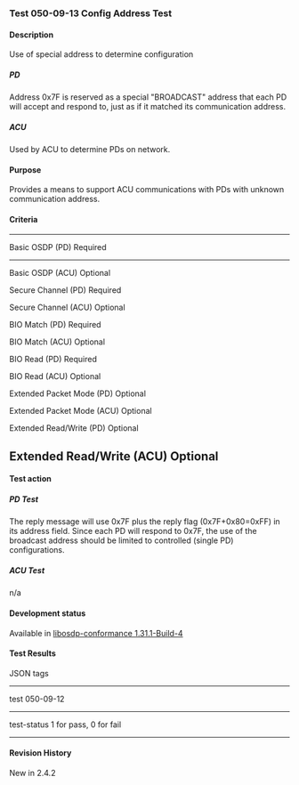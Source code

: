### Test 050-09-13 Config Address Test

#### Description

Use of special address to determine configuration

##### PD

Address 0x7F is reserved as a special \"BROADCAST\" address that each PD
will accept and respond to, just as if it matched its communication
address.

##### ACU

Used by ACU to determine PDs on network.

#### Purpose

Provides a means to support ACU communications with PDs with unknown
communication address.

#### Criteria

  -----------------------------------------------------------------------
  Basic OSDP (PD)                     Required
  ----------------------------------- -----------------------------------
  Basic OSDP (ACU)                    Optional

  Secure Channel (PD)                 Required

  Secure Channel (ACU)                Optional

  BIO Match (PD)                      Required

  BIO Match (ACU)                     Optional

  BIO Read (PD)                       Required

  BIO Read (ACU)                      Optional

  Extended Packet Mode (PD)           Optional

  Extended Packet Mode (ACU)          Optional

  Extended Read/Write (PD)            Optional

  Extended Read/Write (ACU)           Optional
  -----------------------------------------------------------------------

#### Test action

##### PD Test

The reply message will use 0x7F plus the reply flag (0x7F+0x80=0xFF) in
its address field. Since each PD will respond to 0x7F, the use of the
broadcast address should be limited to controlled (single PD)
configurations.

##### ACU Test

n/a

#### Development status

Available in [libosdp-conformance
1.31.1-Build-4](https://github.com/Security-Industry-Association/libosdp-conformance/releases/tag/1.31-4)

#### Test Results

JSON tags

  -----------------------------------------------------------------------
  test                                050-09-12
  ----------------------------------- -----------------------------------
  test-status                         1 for pass, 0 for fail

  -----------------------------------------------------------------------

#### Revision History

New in 2.4.2
